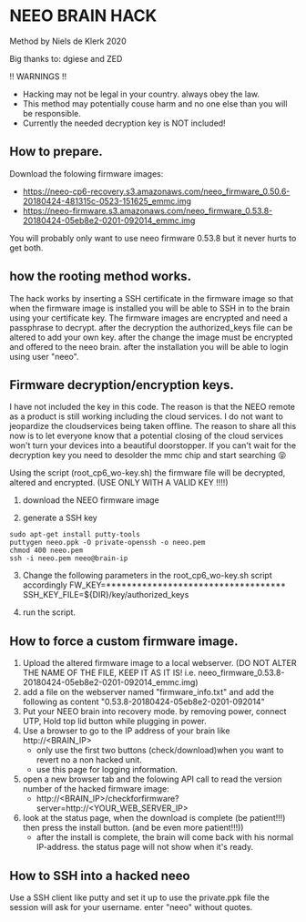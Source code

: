 # NEEO BRAIN HACK
Method by Niels de Klerk 2020

Big thanks to: dgiese and ZED


!! WARNINGS !!
- Hacking may not be legal in your country. always obey the law.
- This method may potentially couse harm and no one else than you will be responsible.
- Currently the needed decryption key is NOT included!


## How to prepare.

Download the folowing firmware images:
- https://neeo-cp6-recovery.s3.amazonaws.com/neeo_firmware_0.50.6-20180424-481315c-0523-151625_emmc.img
- https://neeo-firmware.s3.amazonaws.com/neeo_firmware_0.53.8-20180424-05eb8e2-0201-092014_emmc.img

You will probably only want to use neeo firmware 0.53.8 but it never hurts to get both.

## how the rooting method works.

The hack works by inserting a SSH certificate in the firmware image so that when the firmware image is installed you will be able to SSH in to the brain using your certificate key.
The firmware images are encrypted and need a passphrase to decrypt. after the decryption the authorized_keys file can be altered to add your own key. after the change the image must be encrypted and offered to the neeo brain. after the installation you will be able to login using user "neeo".

## Firmware decryption/encryption keys.
I have not included the key in this code. The reason is that the NEEO remote as a product is still working including the cloud services. I do not want to jeopardize the cloudservices being taken offline. The reason to share all this now is to let everyone know that a potential closing of the cloud services won't turn your devices into a beautiful doorstopper.
If you can't wait for the decryption key you need to desolder the mmc chip and start searching :stuck_out_tongue_closed_eyes:

Using the script (root_cp6_wo-key.sh) the firmware file will be decrypted, altered and encrypted.  (USE ONLY WITH A VALID KEY !!!!)

1) download the NEEO firmware image

2) generate a SSH key
````
sudo apt-get install putty-tools
puttygen neeo.ppk -O private-openssh -o neeo.pem
chmod 400 neeo.pem
ssh -i neeo.pem neeo@brain-ip
````

3) Change the following parameters in the root_cp6_wo-key.sh script accordingly
   FW_KEY=***********************************
   SSH_KEY_FILE=${DIR}/key/authorized_keys

4) run the script.


## How to force a custom firmware image.

1) Upload the altered firmware image to a local webserver.  (DO NOT ALTER THE NAME OF THE FILE, KEEP IT AS IT IS! i.e. neeo_firmware_0.53.8-20180424-05eb8e2-0201-092014_emmc.img)
2) add a file on the webserver named "firmware_info.txt" and add the following as content "0.53.8-20180424-05eb8e2-0201-092014"
3) Put your NEEO brain into recovery mode. by removing power, connect UTP, Hold top lid button while plugging in power.
4) Use a browser to go to the IP address of your brain like http://<BRAIN_IP>
   - only use the first two buttons (check/download)when you want to revert no a non hacked unit.
   - use this page for logging information.
5) open a new browser tab and the folowing API call to read the version number of the hacked firmware image:
   - http://<BRAIN_IP>/checkforfirmware?server=http://<YOUR_WEB_SERVER_IP>
6) look at the status page, when the download is complete (be patient!!!) then press the install button. (and be even more patient!!!))
   - after the install is complete, the brain will come back with his normal IP-address. the status page will not show when it's ready.
   
## How to SSH into a hacked neeo

Use a SSH client like putty and set it up to use the private.ppk file
the session will ask for your username. enter "neeo" without quotes.
